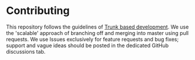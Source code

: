# Contributing

This repository follows the guidelines of [Trunk based development](https://trunkbaseddevelopment.com/). We use the 'scalable' approach of branching off and merging into master using pull requests. We use Issues exclusively for feature requests and bug fixes; support and vague ideas should be posted in the dedicated GitHub discussions tab.
